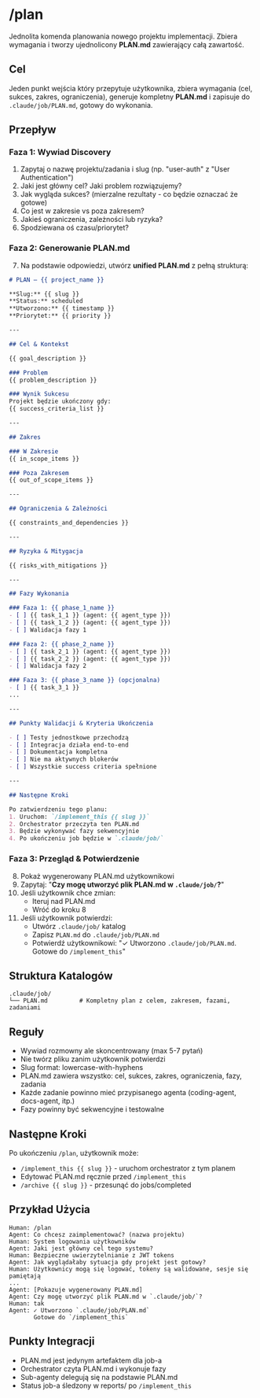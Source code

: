 # /plan

Jednolita komenda planowania nowego projektu implementacji. Zbiera wymagania i tworzy ujednolicony **PLAN.md** zawierający całą zawartość.

## Cel
Jeden punkt wejścia który przepytuje użytkownika, zbiera wymagania (cel, sukces, zakres, ograniczenia), generuje kompletny **PLAN.md** i zapisuje do `.claude/job/PLAN.md`, gotowy do wykonania.

## Przepływ

### Faza 1: Wywiad Discovery
1. Zapytaj o nazwę projektu/zadania i slug (np. "user-auth" z "User Authentication")
2. Jaki jest główny cel? Jaki problem rozwiązujemy?
3. Jak wygląda sukces? (mierzalne rezultaty - co będzie oznaczać że gotowe)
4. Co jest w zakresie vs poza zakresem?
5. Jakieś ograniczenia, zależności lub ryzyka?
6. Spodziewana oś czasu/priorytet?

### Faza 2: Generowanie PLAN.md
7. Na podstawie odpowiedzi, utwórz **unified PLAN.md** z pełną strukturą:

```markdown
# PLAN — {{ project_name }}

**Slug:** {{ slug }}
**Status:** scheduled
**Utworzono:** {{ timestamp }}
**Priorytet:** {{ priority }}

---

## Cel & Kontekst

{{ goal_description }}

### Problem
{{ problem_description }}

### Wynik Sukcesu
Projekt będzie ukończony gdy:
{{ success_criteria_list }}

---

## Zakres

### W Zakresie
{{ in_scope_items }}

### Poza Zakresem
{{ out_of_scope_items }}

---

## Ograniczenia & Zależności

{{ constraints_and_dependencies }}

---

## Ryzyka & Mitygacja

{{ risks_with_mitigations }}

---

## Fazy Wykonania

### Faza 1: {{ phase_1_name }}
- [ ] {{ task_1_1 }} (agent: {{ agent_type }})
- [ ] {{ task_1_2 }} (agent: {{ agent_type }})
- [ ] Walidacja fazy 1

### Faza 2: {{ phase_2_name }}
- [ ] {{ task_2_1 }} (agent: {{ agent_type }})
- [ ] {{ task_2_2 }} (agent: {{ agent_type }})
- [ ] Walidacja fazy 2

### Faza 3: {{ phase_3_name }} (opcjonalna)
- [ ] {{ task_3_1 }}
...

---

## Punkty Walidacji & Kryteria Ukończenia

- [ ] Testy jednostkowe przechodzą
- [ ] Integracja działa end-to-end
- [ ] Dokumentacja kompletna
- [ ] Nie ma aktywnych blokerów
- [ ] Wszystkie success criteria spełnione

---

## Następne Kroki

Po zatwierdzeniu tego planu:
1. Uruchom: `/implement_this {{ slug }}`
2. Orchestrator przeczyta ten PLAN.md
3. Będzie wykonywać fazy sekwencyjnie
4. Po ukończeniu job będzie w `.claude/job/`
```

### Faza 3: Przegląd & Potwierdzenie
8. Pokaż wygenerowany PLAN.md użytkownikowi
9. Zapytaj: "**Czy mogę utworzyć plik PLAN.md w `.claude/job/`?**"
10. Jeśli użytkownik chce zmian:
    - Iteruj nad PLAN.md
    - Wróć do kroku 8
11. Jeśli użytkownik potwierdzi:
    - Utwórz `.claude/job/` katalog
    - Zapisz `PLAN.md` do `.claude/job/PLAN.md`
    - Potwierdź użytkownikowi: "✓ Utworzono `.claude/job/PLAN.md`. Gotowe do `/implement_this`"

## Struktura Katalogów
```
.claude/job/
└── PLAN.md         # Kompletny plan z celem, zakresem, fazami, zadaniami
```

## Reguły
- Wywiad rozmowny ale skoncentrowany (max 5-7 pytań)
- Nie twórz pliku zanim użytkownik potwierdzi
- Slug format: lowercase-with-hyphens
- PLAN.md zawiera wszystko: cel, sukces, zakres, ograniczenia, fazy, zadania
- Każde zadanie powinno mieć przypisanego agenta (coding-agent, docs-agent, itp.)
- Fazy powinny być sekwencyjne i testowalne

## Następne Kroki
Po ukończeniu `/plan`, użytkownik może:
- `/implement_this {{ slug }}` - uruchom orchestrator z tym planem
- Edytować PLAN.md ręcznie przed `/implement_this`
- `/archive {{ slug }}` - przesunąć do jobs/completed

## Przykład Użycia
```
Human: /plan
Agent: Co chcesz zaimplementować? (nazwa projektu)
Human: System logowania użytkowników
Agent: Jaki jest główny cel tego systemu?
Human: Bezpieczne uwierzytelnianie z JWT tokens
Agent: Jak wyglądałaby sytuacja gdy projekt jest gotowy?
Human: Użytkownicy mogą się logować, tokeny są walidowane, sesje się pamiętają
...
Agent: [Pokazuje wygenerowany PLAN.md]
Agent: Czy mogę utworzyć plik PLAN.md w `.claude/job/`?
Human: tak
Agent: ✓ Utworzono `.claude/job/PLAN.md`
       Gotowe do `/implement_this`
```

## Punkty Integracji
- PLAN.md jest jedynym artefaktem dla job-a
- Orchestrator czyta PLAN.md i wykonuje fazy
- Sub-agenty delegują się na podstawie PLAN.md
- Status job-a śledzony w reports/ po `/implement_this`
